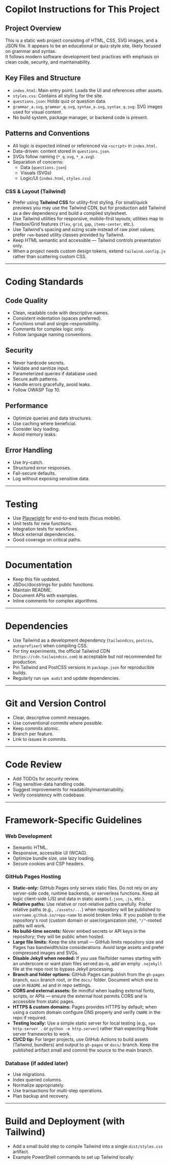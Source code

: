 # Copilot Instructions for This Project

## Project Overview
This is a static web project consisting of HTML, CSS, SVG images, and a JSON file. It appears to be an educational or quiz-style site, likely focused on grammar and syntax.  
It follows modern software development best practices with emphasis on clean code, security, and maintainability.

## Key Files and Structure
- `index.html`: Main entry point. Loads the UI and references other assets.
- `styles.css`: Contains all styling for the site.
- `questions.json`: Holds quiz or question data.
- `grammar_a.svg`, `grammar_q.svg`, `syntax_a.svg`, `syntax_q.svg`: SVG images used for visual content.
- No build system, package manager, or backend code is present.

## Patterns and Conventions
- All logic is expected inlined or referenced via `<script>` in `index.html`.
- Data-driven: content stored in `questions.json`.
- SVGs follow naming (`*_q.svg`, `*_a.svg`).
- Separation of concerns:  
    - Data (`questions.json`)  
    - Visuals (SVGs)  
    - Logic/UI (`index.html`, `styles.css`)

### CSS & Layout (Tailwind)
- Prefer using **Tailwind CSS** for utility-first styling. For small/quick previews you may use the Tailwind CDN, but for production add Tailwind as a dev dependency and build a compiled stylesheet.
- Use Tailwind utilities for responsive, mobile-first layouts; utilities map to Flexbox/Grid features (`flex`, `grid`, `gap`, `items-center`, etc.).
- Use Tailwind's spacing and sizing scale instead of raw pixel values; prefer `rem`-based utility classes provided by Tailwind.
- Keep HTML semantic and accessible — Tailwind controls presentation only.
- When a project needs custom design tokens, extend `tailwind.config.js` rather than scattering custom CSS.

--- 

# Coding Standards

## Code Quality
- Clean, readable code with descriptive names.  
- Consistent indentation (spaces preferred).  
- Functions small and single-responsibility.  
- Comments for complex logic only.  
- Follow language naming conventions.

## Security
- Never hardcode secrets.  
- Validate and sanitize input.  
- Parameterized queries if database used.  
- Secure auth patterns.  
- Handle errors gracefully, avoid leaks.  
- Follow OWASP Top 10.

## Performance
- Optimize queries and data structures.  
- Use caching where beneficial.  
- Consider lazy loading.  
- Avoid memory leaks.

## Error Handling
- Use try–catch.  
- Structured error responses.  
- Fail-secure defaults.  
- Log without exposing sensitive data.

--- 

# Testing
- Use [Playwright](https://playwright.dev/) for end-to-end tests (focus mobile).  
- Unit tests for new functions.  
- Integration tests for workflows.  
- Mock external dependencies.  
- Good coverage on critical paths.

--- 

# Documentation
- Keep this file updated.  
- JSDoc/docstrings for public functions.  
- Maintain README.  
- Document APIs with examples.  
- Inline comments for complex algorithms.

--- 

# Dependencies
- Use Tailwind as a development dependency (`tailwindcss`, `postcss`, `autoprefixer`) when compiling CSS.
- For tiny experiments, the official Tailwind CDN (`https://cdn.tailwindcss.com`) is acceptable but not recommended for production.
- Pin Tailwind and PostCSS versions in `package.json` for reproducible builds.
- Regularly run `npm audit` and update dependencies.

--- 

# Git and Version Control
- Clear, descriptive commit messages.  
- Use conventional commits where possible.  
- Keep commits atomic.  
- Branch per feature.  
- Link to issues in commits.

--- 

# Code Review
- Add TODOs for security review.  
- Flag sensitive-data handling code.  
- Suggest improvements for readability/maintainability.  
- Verify consistency with codebase.

--- 

# Framework-Specific Guidelines

### Web Development
- Semantic HTML.  
- Responsive, accessible UI (WCAG).  
- Optimize bundle size, use lazy loading.  
- Secure cookies and CSP headers.

### GitHub Pages Hosting
- **Static-only:** GitHub Pages only serves static files. Do not rely on any server-side code, runtime backends, or serverless functions. Keep all logic client-side (JS) and data in static assets (`.json`, `.js`, etc.).
- **Relative paths:** Use relative or root-relative paths carefully. Prefer relative paths (e.g., `./assets/...`) when repository will be published to `username.github.io/repo-name` to avoid broken links. If you publish to the repository's root (custom domain or user/organization site), `"/"`-rooted paths will work.
- **No build-time secrets:** Never embed secrets or API keys in the repository; they will be public when hosted.
- **Large file limits:** Keep the site small — GitHub limits repository size and Pages has bandwidth/size considerations. Avoid large assets and prefer compressed images and SVGs.
- **Disable Jekyll when needed:** If you use file/folder names starting with an underscore or want plain files served as-is, add an empty `.nojekyll` file at the repo root to bypass Jekyll processing.
- **Branch and folder options:** GitHub Pages can publish from the `gh-pages` branch, `main` branch root, or the `docs/` folder. Document which one to use in `README.md` and in repo settings.
- **CORS and external assets:** Be mindful when loading external fonts, scripts, or APIs — ensure the external host permits CORS and is accessible from static pages.
- **HTTPS & custom domains:** Pages provides HTTPS by default; when using a custom domain configure DNS properly and verify `CNAME` in the repo if required.
- **Testing locally:** Use a simple static server for local testing (e.g., `npx http-server .` or `python -m http.server`) rather than expecting Node server frameworks to work.
- **CI/CD tip:** For larger projects, use GitHub Actions to build assets (Tailwind, bundlers) and output to `gh-pages` or `docs/` branch. Keep the published artifact small and commit the source to the main branch.

### Database (if added later)
- Use migrations.  
- Index queried columns.  
- Normalize appropriately.  
- Use transactions for multi-step operations.  
- Plan backup and recovery.

--- 

# Build and Deployment (with Tailwind)
- Add a small build step to compile Tailwind into a single `dist/styles.css` artifact.
- Example PowerShell commands to set up Tailwind locally:

